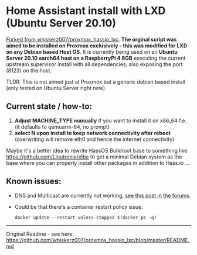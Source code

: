 # Home Assistant install with LXD (Ubuntu Server 20.10)

[Forked from whiskerz007/proxmox_hassio_lxc](https://github.com/whiskerz007/proxmox_hassio_lxc). **The orginal script was aimed to be installed on Proxmox exclusively - this was modified for LXD on any Debian based Host OS**. It is currently being used on an **Ubuntu Server 20.10 aarch64 host on a RaspberryPi 4 8GB** executing the current upstream supervisor install with all dependencies, also exposing the port (8123) on the host.

TLDR: This is not aimed just at Proxmox but a generic debian based install (only tested on Ubuntu Server right now).

## Current state / how-to:

1. **Adjust MACHINE_TYPE manually** if you want to install it on x86_64 f.e. (it defaults to qemuarm-64, no prompt)
2. **select N upon install to keep network connectivity after reboot** (overwriting will remove eth0 and hence the internet connectivity) 

Maybe it's a better idea to rewrite HassOS Buildroot base to something like https://github.com/Linutronix/elbe to get a minimal Debian system as the base where you can properly install other packages in addition to Hass.io ...

## Known issues:

- DNS and Multicast are currently not working, [see this post in the forums](https://community.home-assistant.io/t/running-hassos-as-an-lxd-lxc-virtual-machine/227643/6?u=thiscantbeserious).

- Could be that there's a container restart policy issue.
    ```
    docker update --restart unless-stopped $(docker ps -q)
    ``` 
----

Original Readme - see here: https://github.com/whiskerz007/proxmox_hassio_lxc/blob/master/README.md
